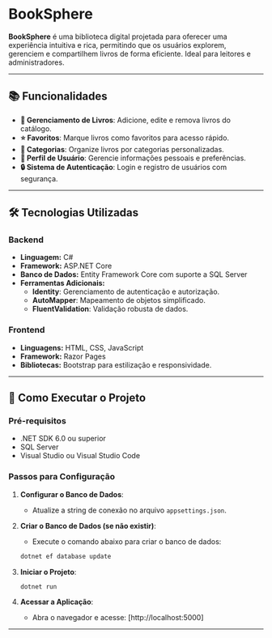 # BookSphere

**BookSphere** é uma biblioteca digital projetada para oferecer uma experiência intuitiva e rica, permitindo que os usuários explorem, gerenciem e compartilhem livros de forma eficiente. Ideal para leitores e administradores.

---

## 📚 Funcionalidades

- **📖 Gerenciamento de Livros**: Adicione, edite e remova livros do catálogo.
- **⭐ Favoritos**: Marque livros como favoritos para acesso rápido.
- **📂 Categorias**: Organize livros por categorias personalizadas.
- **👤 Perfil de Usuário**: Gerencie informações pessoais e preferências.
- **🔒 Sistema de Autenticação**: Login e registro de usuários com segurança.

---

## 🛠️ Tecnologias Utilizadas

### Backend
- **Linguagem:** C#
- **Framework:** ASP.NET Core
- **Banco de Dados:** Entity Framework Core com suporte a SQL Server
- **Ferramentas Adicionais:**
    - **Identity**: Gerenciamento de autenticação e autorização.
    - **AutoMapper**: Mapeamento de objetos simplificado.
    - **FluentValidation**: Validação robusta de dados.

### Frontend
- **Linguagens:** HTML, CSS, JavaScript
- **Framework:** Razor Pages
- **Bibliotecas:** Bootstrap para estilização e responsividade.

---

## 🚀 Como Executar o Projeto

### Pré-requisitos
- .NET SDK 6.0 ou superior
- SQL Server
- Visual Studio ou Visual Studio Code
### Passos para Configuração
1. **Configurar o Banco de Dados**:
    - Atualize a string de conexão no arquivo `appsettings.json`.

2. **Criar o Banco de Dados (se não existir)**:
    - Execute o comando abaixo para criar o banco de dados:
    ```bash
    dotnet ef database update
    ```

3. **Iniciar o Projeto**:
    ```bash
    dotnet run
    ```

4. **Acessar a Aplicação**:
    - Abra o navegador e acesse: [http://localhost:5000]

---